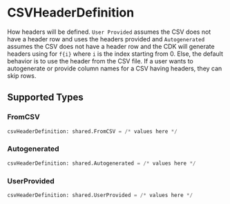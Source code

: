 # CSVHeaderDefinition

How headers will be defined. `User Provided` assumes the CSV does not have a header row and uses the headers provided and `Autogenerated` assumes the CSV does not have a header row and the CDK will generate headers using for `f{i}` where `i` is the index starting from 0. Else, the default behavior is to use the header from the CSV file. If a user wants to autogenerate or provide column names for a CSV having headers, they can skip rows.


## Supported Types

### FromCSV

```python
csvHeaderDefinition: shared.FromCSV = /* values here */
```

### Autogenerated

```python
csvHeaderDefinition: shared.Autogenerated = /* values here */
```

### UserProvided

```python
csvHeaderDefinition: shared.UserProvided = /* values here */
```

